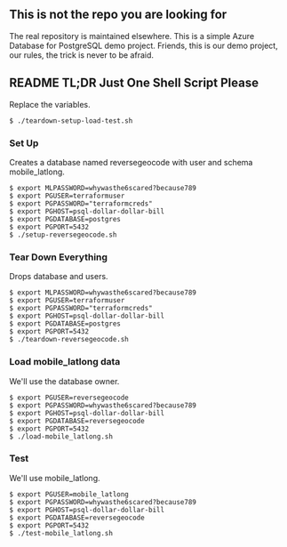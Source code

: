 ## This is not the repo you are looking for

The real repository is maintained elsewhere.  This is a simple Azure Database for PostgreSQL demo project. Friends, this is our demo project, our rules, the trick is never to be afraid. 

## README TL;DR Just One Shell Script Please

Replace the variables.

```shell
$ ./teardown-setup-load-test.sh 
```

### Set Up

Creates a database named reversegeocode with user and schema mobile_latlong. 

```shell
$ export MLPASSWORD=whywasthe6scared?because789
$ export PGUSER=terraformuser
$ export PGPASSWORD="terraformcreds"
$ export PGHOST=psql-dollar-dollar-bill
$ export PGDATABASE=postgres
$ export PGPORT=5432
$ ./setup-reversegeocode.sh 
```

### Tear Down Everything

Drops database and users.

```shell
$ export MLPASSWORD=whywasthe6scared?because789
$ export PGUSER=terraformuser
$ export PGPASSWORD="terraformcreds"
$ export PGHOST=psql-dollar-dollar-bill
$ export PGDATABASE=postgres
$ export PGPORT=5432
$ ./teardown-reversegeocode.sh
```

### Load mobile_latlong data

We'll use the database owner.

```shell
$ export PGUSER=reversegeocode
$ export PGPASSWORD=whywasthe6scared?because789
$ export PGHOST=psql-dollar-dollar-bill
$ export PGDATABASE=reversegeocode
$ export PGPORT=5432
$ ./load-mobile_latlong.sh
```

### Test 

We'll use mobile_latlong.

```shell
$ export PGUSER=mobile_latlong
$ export PGPASSWORD=whywasthe6scared?because789
$ export PGHOST=psql-dollar-dollar-bill
$ export PGDATABASE=reversegeocode
$ export PGPORT=5432
$ ./test-mobile_latlong.sh
```


